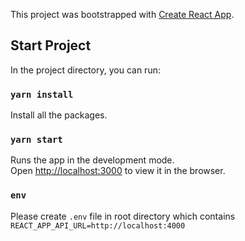 This project was bootstrapped with [Create React App](https://github.com/facebook/create-react-app).

## Start Project

In the project directory, you can run:

### `yarn install`
Install all the packages.

### `yarn start`

Runs the app in the development mode.<br />
Open [http://localhost:3000](http://localhost:3000) to view it in the browser.

### `env`
Please create `.env` file in root directory which contains <br />
`REACT_APP_API_URL=http://localhost:4000`

